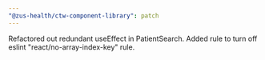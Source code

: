 ```yaml
---
"@zus-health/ctw-component-library": patch
---
```


Refactored out redundant useEffect in PatientSearch. Added rule to turn off eslint "react/no-array-index-key" rule.
